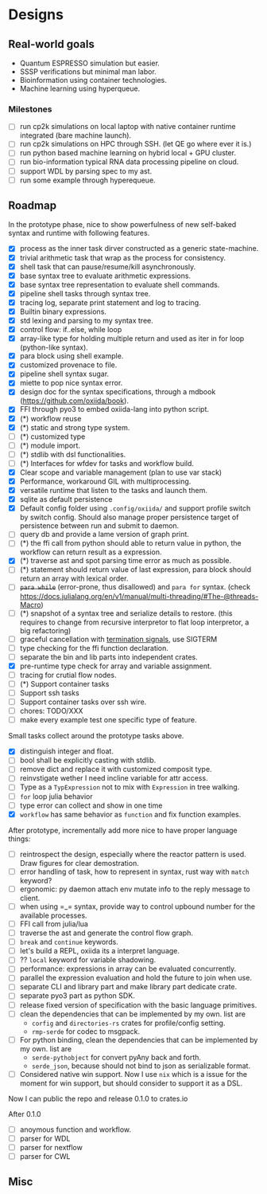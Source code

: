 # Designs

## Real-world goals

- Quantum ESPRESSO simulation but easier.
- SSSP verifications but minimal man labor.
- Bioinformation using container technologies.
- Machine learning using hyperqueue.

### Milestones

- [ ] run cp2k simulations on local laptop with native container runtime integrated (bare machine launch).
- [ ] run cp2k simulations on HPC through SSH. (let QE go where ever it is.)
- [ ] run python based machine learning on hybrid local + GPU cluster.
- [ ] run bio-information typical RNA data processing pipeline on cloud.
- [ ] support WDL by parsing spec to my ast.
- [ ] run some example through hyperequeue.

## Roadmap

In the prototype phase, nice to show powerfulness of new self-baked syntax and runtime with following features.

- [x] process as the inner task dirver constructed as a generic state-machine.
- [x] trivial arithmetic task that wrap as the process for consistency.
- [x] shell task that can pause/resume/kill asynchronously. 
- [x] base syntax tree to evaluate arithmetic expressions.
- [x] base syntax tree representation to evaluate shell commands.
- [x] pipeline shell tasks through syntax tree.
- [x] tracing log, separate print statement and log to tracing.
- [x] Builtin binary expressions.
- [x] std lexing and parsing to my syntax tree.
- [x] control flow: if..else, while loop 
- [x] array-like type for holding multiple return and used as iter in for loop (python-like syntax).
- [x] para block using shell example.
- [x] customized provenace to file.
- [x] pipeline shell syntax sugar.
- [x] miette to pop nice syntax error.
- [x] design doc for the syntax specifications, through a mdbook (https://github.com/oxiida/book).
- [x] FFI through pyo3 to embed oxiida-lang into python script.
- [x] (*) workflow reuse 
- [x] (*) static and strong type system.
- [ ] (*) customized type
- [ ] (*) module import. 
- [ ] (*) stdlib with dsl functionalities.
- [ ] (*) Interfaces for wfdev for tasks and workflow build. 
- [x] Clear scope and variable management (plan to use var stack)
- [x] Performance, workaround GIL with multiprocessing.
- [x] versatile runtime that listen to the tasks and launch them.
- [x] sqlite as default persistence
- [x] Default config folder using `.config/oxiida/` and support profile switch by switch config. Should also manage proper persistence target of persistence between run and submit to daemon.
- [ ] query db and provide a lame version of graph print.
- [ ] (*) the ffi call from python should able to return value in python, the workflow can return result as a expression.
- [x] (*) traverse ast and spot parsing time error as much as possible.
- [ ] (*) statement should return value of last expression, para block should return an array with lexical order.
- [ ] ~~`para while`~~ (error-prone, thus disallowed) and `para for` syntax. (check https://docs.julialang.org/en/v1/manual/multi-threading/#The-@threads-Macro)
- [ ] (*) snapshot of a syntax tree and serialize details to restore. (this requires to change from recursive interpretor to flat loop interpretor, a big refactoring)
- [ ] graceful cancellation with [termination signals](https://www.gnu.org/software/libc/manual/html_node/Termination-Signals.html), use SIGTERM
- [ ] type checking for the ffi function declaration.
- [ ] separate the bin and lib parts into independent crates.
- [x] pre-runtime type check for array and variable assignment.
- [ ] tracing for crutial flow nodes.
- [ ] (*) Support container tasks
- [ ] Support ssh tasks
- [ ] Support container tasks over ssh wire.
- [ ] chores: TODO/XXX
- [ ] make every example test one specific type of feature.

Small tasks collect around the prototype tasks above.

- [x] distinguish integer and float.
- [ ] bool shall be explicitly casting with stdlib.
- [ ] remove dict and replace it with customized composit type.
- [ ] reinvstigate wether I need incline variable for attr access.
- [ ] Type as a `TypExpression` not to mix with `Expression` in tree walking.
- [ ] `for` loop julia behavior
- [ ] type error can collect and show in one time
- [x] `workflow` has same behavior as `function` and fix function examples.

After prototype, incrementally add more nice to have proper language things:

- [ ] reintrospect the design, especially where the reactor pattern is used. Draw figures for clear demostration.
- [ ] error handling of task, how to represent in syntax, rust way with `match` keyword?
- [ ] ergonomic: py daemon attach env mutate info to the reply message to client.
- [ ] when using =_= syntax, provide way to control upbound number for the available processes.
- [ ] FFI call from julia/lua
- [ ] traverse the ast and generate the control flow graph. 
- [ ] `break` and `continue` keywords.
- [ ] let's build a REPL, oxiida its a interpret language.
- [ ] ?? `local` keyword for variable shadowing.
- [ ] performance: expressions in array can be evaluated concurrently.
- [ ] parallel the expression evaluation and hold the future to join when use.
- [ ] separate CLI and library part and make library part dedicate crate.
- [ ] separate pyo3 part as python SDK.
- [ ] release fixed version of specification with the basic language primitives.
- [ ] clean the dependencies that can be implemented by my own. list are
    - `corfig` and `directories-rs` crates for profile/config setting.
    - `rmp-serde` for codec to msgpack.
- [ ] For python binding, clean the dependencies that can be implemented by my own. list are
    - `serde-pythobject` for convert pyAny back and forth.
    - `serde_json`, because should not bind to json as serializable format.
- [ ] Considered native win support. Now I use `nix` which is a issue for the moment for win support, but should consider to support it as a DSL.

Now I can public the repo and release 0.1.0 to crates.io

After 0.1.0
- [ ] anoymous function and workflow.
- [ ] parser for WDL
- [ ] parser for nextflow
- [ ] parser for CWL

## Misc

